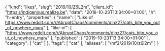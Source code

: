 {
  "kind": "likes",
  "slug": "2019/10/Z6L2m",
  "client_id": "https://indigenous.realize.be",
  "date": "2019-10-23T13:34:00+01:00",
  "h": "h-entry",
  "properties": {
    "name": [
      "Like of https://www.reddit.com/r/AbruptChaos/comments/dinz27/cats_bite_you_out_of_nowhere_man/"
    ],
    "like-of": [
      "https://www.reddit.com/r/AbruptChaos/comments/dinz27/cats_bite_you_out_of_nowhere_man/"
    ],
    "published": [
      "2019-10-23T13:34:00+01:00"
    ],
    "category": [
      "cat"
    ]
  },
  "tags": [
    "cat"
  ],
  "aliases": [
    "/mf2/2019/10/z6l2m"
  ]
}
